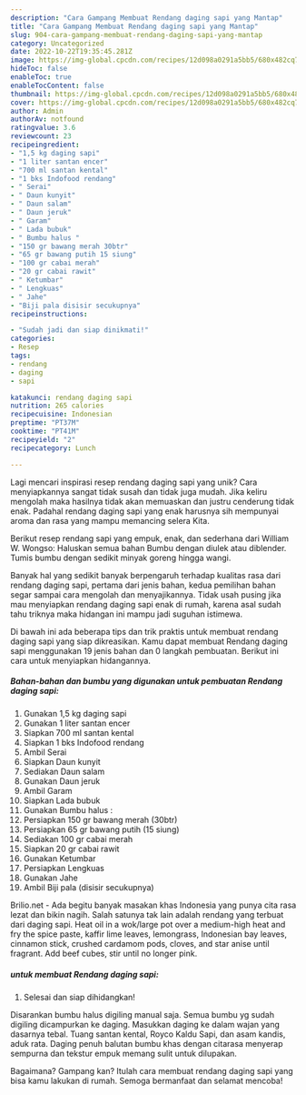 ```yaml
---
description: "Cara Gampang Membuat Rendang daging sapi yang Mantap"
title: "Cara Gampang Membuat Rendang daging sapi yang Mantap"
slug: 904-cara-gampang-membuat-rendang-daging-sapi-yang-mantap
category: Uncategorized
date: 2022-10-22T19:35:45.281Z
image: https://img-global.cpcdn.com/recipes/12d098a0291a5bb5/680x482cq70/rendang-daging-sapi-foto-resep-utama.jpg
hideToc: false
enableToc: true
enableTocContent: false
thumbnail: https://img-global.cpcdn.com/recipes/12d098a0291a5bb5/680x482cq70/rendang-daging-sapi-foto-resep-utama.jpg
cover: https://img-global.cpcdn.com/recipes/12d098a0291a5bb5/680x482cq70/rendang-daging-sapi-foto-resep-utama.jpg
author: Admin
authorAv: notfound
ratingvalue: 3.6
reviewcount: 23
recipeingredient:
- "1,5 kg daging sapi"
- "1 liter santan encer"
- "700 ml santan kental"
- "1 bks Indofood rendang"
- " Serai"
- " Daun kunyit"
- " Daun salam"
- " Daun jeruk"
- " Garam"
- " Lada bubuk"
- " Bumbu halus "
- "150 gr bawang merah 30btr"
- "65 gr bawang putih 15 siung"
- "100 gr cabai merah"
- "20 gr cabai rawit"
- " Ketumbar"
- " Lengkuas"
- " Jahe"
- "Biji pala disisir secukupnya"
recipeinstructions:

- "Sudah jadi dan siap dinikmati!"
categories:
- Resep
tags:
- rendang
- daging
- sapi

katakunci: rendang daging sapi 
nutrition: 265 calories
recipecuisine: Indonesian
preptime: "PT37M"
cooktime: "PT41M"
recipeyield: "2"
recipecategory: Lunch

---
```





Lagi mencari inspirasi resep rendang daging sapi yang unik? Cara menyiapkannya sangat tidak susah dan tidak juga mudah. Jika keliru mengolah maka hasilnya tidak akan memuaskan dan justru cenderung tidak enak. Padahal rendang daging sapi yang enak harusnya sih mempunyai aroma dan rasa yang mampu memancing selera Kita.





Berikut resep rendang sapi yang empuk, enak, dan sederhana dari William W. Wongso: Haluskan semua bahan Bumbu dengan diulek atau diblender. Tumis bumbu dengan sedikit minyak goreng hingga wangi.

Banyak hal yang sedikit banyak berpengaruh terhadap kualitas rasa dari rendang daging sapi, pertama dari jenis bahan, kedua pemilihan bahan segar sampai cara mengolah dan menyajikannya. Tidak usah pusing jika mau menyiapkan rendang daging sapi enak di rumah, karena asal sudah tahu triknya maka hidangan ini mampu jadi suguhan istimewa.






Di bawah ini ada beberapa tips dan trik praktis untuk membuat rendang daging sapi yang siap dikreasikan. Kamu dapat membuat Rendang daging sapi menggunakan 19 jenis bahan dan 0 langkah pembuatan. Berikut ini cara untuk menyiapkan hidangannya.

<!--inarticleads1-->

##### Bahan-bahan dan bumbu yang digunakan untuk pembuatan Rendang daging sapi:

1. Gunakan 1,5 kg daging sapi
1. Gunakan 1 liter santan encer
1. Siapkan 700 ml santan kental
1. Siapkan 1 bks Indofood rendang
1. Ambil  Serai
1. Siapkan  Daun kunyit
1. Sediakan  Daun salam
1. Gunakan  Daun jeruk
1. Ambil  Garam
1. Siapkan  Lada bubuk
1. Gunakan  Bumbu halus :
1. Persiapkan 150 gr bawang merah (30btr)
1. Persiapkan 65 gr bawang putih (15 siung)
1. Sediakan 100 gr cabai merah
1. Siapkan 20 gr cabai rawit
1. Gunakan  Ketumbar
1. Persiapkan  Lengkuas
1. Gunakan  Jahe
1. Ambil Biji pala (disisir secukupnya)


Brilio.net - Ada begitu banyak masakan khas Indonesia yang punya cita rasa lezat dan bikin nagih. Salah satunya tak lain adalah rendang yang terbuat dari daging sapi. Heat oil in a wok/large pot over a medium-high heat and fry the spice paste, kaffir lime leaves, lemongrass, Indonesian bay leaves, cinnamon stick, crushed cardamom pods, cloves, and star anise until fragrant. Add beef cubes, stir until no longer pink. 

<!--inarticleads2-->

#####  untuk membuat Rendang daging sapi:


1. Selesai dan siap dihidangkan!

Disarankan bumbu halus digiling manual saja. Semua bumbu yg sudah digiling dicampurkan ke daging. Masukkan daging ke dalam wajan yang dasarnya tebal. Tuang santan kental, Royco Kaldu Sapi, dan asam kandis, aduk rata. Daging penuh balutan bumbu khas dengan citarasa menyerap sempurna dan tekstur empuk memang sulit untuk dilupakan. 

Bagaimana? Gampang kan? Itulah cara membuat rendang daging sapi yang bisa kamu lakukan di rumah. Semoga bermanfaat dan selamat mencoba!
